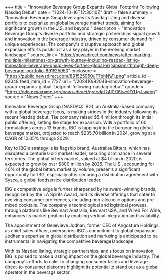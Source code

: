 +++
title = "Innovation Beverage Group Expands Global Footprint Following Nasdaq Debut"
date = "2024-10-16T12:30:10Z"
draft = false
summary = "Innovation Beverage Group leverages its Nasdaq listing and diverse portfolio to capitalize on global beverage market trends, aiming for significant growth in the U.S. and beyond."
description = "Innovation Beverage Group's diverse portfolio and strategic partnerships signal growth and innovation in the beverage industry, driven by consumer demand for unique experiences. The company's disruptive approach and global expansion efforts position it as a key player in the evolving market landscape."
source_link = "https://newsdirect.com/news/after-marking-multiple-milestones-on-growth-journey-including-nasdaq-listing-innovation-beverage-group-eyes-further-global-expansion-through-deep-beverage-portfolio-891525950"
enclosure = "https://public.newsdirect.com/891525950/jF7bhNW1.png"
article_id = 92048
feed_item_id = 7727
url = "/202410/92048-innovation-beverage-group-expands-global-footprint-following-nasdaq-debut"
qrcode = "https://cdn.newsramp.app/news-direct/qrcode/2410/16/wolfXUgJ.webp"
source = "News Direct"
+++

<p>Innovation Beverage Group (NASDAQ: IBG), an Australia-based company with a global beverage focus, is making strides in the industry following its recent Nasdaq debut. The company raised $5.4 million through its initial public offering, setting the stage for expansion. With a portfolio of 60 formulations across 13 brands, IBG is tapping into the burgeoning global beverage market, projected to reach $235.70 billion in 2024, growing at a CAGR of 10.05% through 2029.</p><p>Key to IBG's strategy is its flagship brand, Australian Bitters, which has disrupted a centuries-old market leader, securing dominance in several territories. The global bitters market, valued at $4 billion in 2020, is expected to grow by over $800 million by 2025. The U.S., accounting for 40% of the global bitters market by volume, presents a significant opportunity for IBG, especially after securing a distribution agreement with Sysco, a global foodservice distribution leader.</p><p>IBG's competitive edge is further sharpened by its award-winning brands, recognized by the LA Spirits Award, and its diverse offerings that cater to evolving consumer preferences, including non-alcoholic options and pre-mixed cocktails. The company's technological and logistical prowess, through platforms like Bevmart Australia, Bevmart USA, and Wired For Wine, enhances its market position by enabling vertical integration and scalability.</p><p>The appointment of Genevieve Jodhan, former CEO of Angostura Holdings, as chief sales officer, underscores IBG's commitment to global expansion. Jodhan's expertise in global distribution and marketing is anticipated to be instrumental in navigating the competitive beverage landscape.</p><p>With its Nasdaq listing, strategic partnerships, and a focus on innovation, IBG is poised to make a lasting impact on the global beverage industry. The company's efforts to cater to changing consumer tastes and leverage direct-to-consumer platforms highlight its potential to stand out as a global operator in the beverage sector.</p>